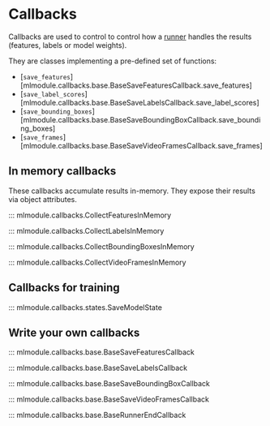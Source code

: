 # Callbacks

Callbacks are used to control to control how a [runner](runners.md)
handles the results (features, labels or model weights).

They are classes implementing a pre-defined set of functions:

- [`save_features`][mlmodule.callbacks.base.BaseSaveFeaturesCallback.save_features]
- [`save_label_scores`][mlmodule.callbacks.base.BaseSaveLabelsCallback.save_label_scores]
- [`save_bounding_boxes`][mlmodule.callbacks.base.BaseSaveBoundingBoxCallback.save_bounding_boxes]
- [`save_frames`][mlmodule.callbacks.base.BaseSaveVideoFramesCallback.save_frames]

## In memory callbacks

These callbacks accumulate results in-memory.
They expose their results via object attributes.

::: mlmodule.callbacks.CollectFeaturesInMemory

::: mlmodule.callbacks.CollectLabelsInMemory

::: mlmodule.callbacks.CollectBoundingBoxesInMemory

::: mlmodule.callbacks.CollectVideoFramesInMemory

## Callbacks for training

::: mlmodule.callbacks.states.SaveModelState

## Write your own callbacks

::: mlmodule.callbacks.base.BaseSaveFeaturesCallback

::: mlmodule.callbacks.base.BaseSaveLabelsCallback

::: mlmodule.callbacks.base.BaseSaveBoundingBoxCallback

::: mlmodule.callbacks.base.BaseSaveVideoFramesCallback

::: mlmodule.callbacks.base.BaseRunnerEndCallback
